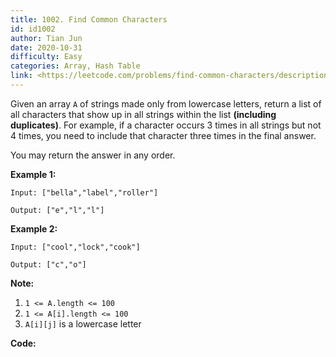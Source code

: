 ```yaml
---
title: 1002. Find Common Characters
id: id1002
author: Tian Jun
date: 2020-10-31
difficulty: Easy
categories: Array, Hash Table
link: <https://leetcode.com/problems/find-common-characters/description/>
---
```


Given an array `A` of strings made only from lowercase letters, return a list
of all characters that show up in all strings within the list **(including
duplicates)**.  For example, if a character occurs 3 times in all strings but
not 4 times, you need to include that character three times in the final
answer.

You may return the answer in any order.



**Example 1:**
            
	Input: ["bella","label","roller"]    
	Output: ["e","l","l"]    

**Example 2:**
            
	Input: ["cool","lock","cook"]    
	Output: ["c","o"]    



**Note:**

  1. `1 <= A.length <= 100`
  2. `1 <= A[i].length <= 100`
  3. `A[i][j]` is a lowercase letter


**Code:**
